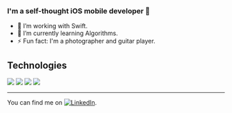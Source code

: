 ### I'm a self-thought iOS mobile developer 👋

- 🔭 I’m working with Swift.
- 🌱 I’m currently learning Algorithms.
- ⚡ Fun fact: I'm a photographer and guitar player.

## Technologies

![](https://img.shields.io/badge/OS-MACOS-informational?style=plastic&logo=apple&logoColor=white)
![](https://img.shields.io/badge/Editor-xCode-informational?style=plastic&logo=xcode&logoColor=white)
![](https://img.shields.io/badge/Code-Swift-informational?style=plastic&logo=swift&logoColor=white&color=2bbc8a)
![](https://img.shields.io/badge/Cloud-Firebase-informational?style=plastic&logo=firebase&logoColor=white)

***

You can find me on [![LinkedIn][1.1]][1].

[1.1]: https://raw.githubusercontent.com/MartinHeinz/MartinHeinz/master/linkedin-3-16.png (LinkedIn icon without padding)

[1]: https://linkedin.com/in/elai-zuberman-8120a073/
